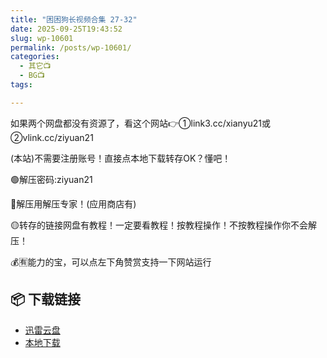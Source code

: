 ```yaml
---
title: "困困狗长视频合集 27-32"
date: 2025-09-25T19:43:52
slug: wp-10601
permalink: /posts/wp-10601/
categories:
  - 其它📺
  - BG📺
tags:

---
```


如果两个网盘都没有资源了，看这个网站👉①link3.cc/xianyu21或②vlink.cc/ziyuan21

(本站)不需要注册账号！直接点本地下载转存OK？懂吧！

🟢解压密码:ziyuan21

🔵解压用解压专家！(应用商店有)

🟡转存的链接网盘有教程！一定要看教程！按教程操作！不按教程操作你不会解压！

💰🈶能力的宝，可以点左下角赞赏支持一下网站运行

## 📦 下载链接
- [迅雷云盘](https://blziyuan21.com/pay-download/10601?key=8bb3d778b0&down_id=0)
- [本地下载](https://blziyuan21.com/pay-download/10601?key=8bb3d778b0&down_id=1)

